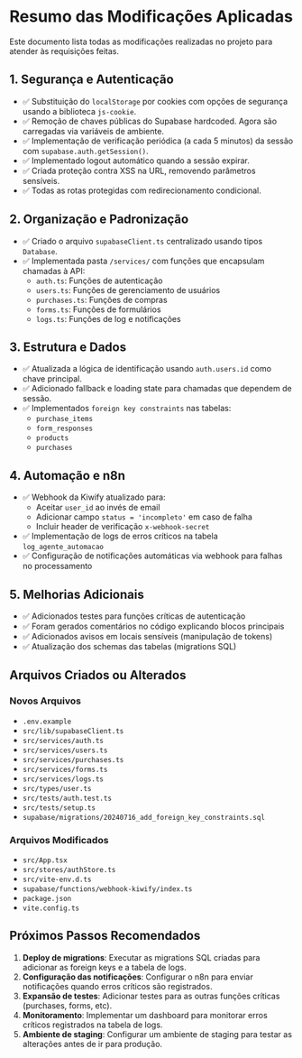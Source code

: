 # Resumo das Modificações Aplicadas

Este documento lista todas as modificações realizadas no projeto para atender às requisições feitas.

## 1. Segurança e Autenticação

- ✅ Substituição do `localStorage` por cookies com opções de segurança usando a biblioteca `js-cookie`.
- ✅ Remoção de chaves públicas do Supabase hardcoded. Agora são carregadas via variáveis de ambiente.
- ✅ Implementação de verificação periódica (a cada 5 minutos) da sessão com `supabase.auth.getSession()`.
- ✅ Implementado logout automático quando a sessão expirar.
- ✅ Criada proteção contra XSS na URL, removendo parâmetros sensíveis.
- ✅ Todas as rotas protegidas com redirecionamento condicional.

## 2. Organização e Padronização

- ✅ Criado o arquivo `supabaseClient.ts` centralizado usando tipos `Database`.
- ✅ Implementada pasta `/services/` com funções que encapsulam chamadas à API:
  - `auth.ts`: Funções de autenticação
  - `users.ts`: Funções de gerenciamento de usuários
  - `purchases.ts`: Funções de compras
  - `forms.ts`: Funções de formulários
  - `logs.ts`: Funções de log e notificações

## 3. Estrutura e Dados

- ✅ Atualizada a lógica de identificação usando `auth.users.id` como chave principal.
- ✅ Adicionado fallback e loading state para chamadas que dependem de sessão.
- ✅ Implementados `foreign key constraints` nas tabelas:
  - `purchase_items`
  - `form_responses`
  - `products`
  - `purchases`

## 4. Automação e n8n

- ✅ Webhook da Kiwify atualizado para:
  - Aceitar `user_id` ao invés de email
  - Adicionar campo `status = 'incompleto'` em caso de falha
  - Incluir header de verificação `x-webhook-secret`
- ✅ Implementação de logs de erros críticos na tabela `log_agente_automacao`
- ✅ Configuração de notificações automáticas via webhook para falhas no processamento

## 5. Melhorias Adicionais

- ✅ Adicionados testes para funções críticas de autenticação
- ✅ Foram gerados comentários no código explicando blocos principais
- ✅ Adicionados avisos em locais sensíveis (manipulação de tokens)
- ✅ Atualização dos schemas das tabelas (migrations SQL)

## Arquivos Criados ou Alterados

### Novos Arquivos
- `.env.example`
- `src/lib/supabaseClient.ts`
- `src/services/auth.ts`
- `src/services/users.ts`
- `src/services/purchases.ts`
- `src/services/forms.ts`
- `src/services/logs.ts`
- `src/types/user.ts`
- `src/tests/auth.test.ts`
- `src/tests/setup.ts`
- `supabase/migrations/20240716_add_foreign_key_constraints.sql`

### Arquivos Modificados
- `src/App.tsx`
- `src/stores/authStore.ts`
- `src/vite-env.d.ts`
- `supabase/functions/webhook-kiwify/index.ts`
- `package.json`
- `vite.config.ts`

## Próximos Passos Recomendados

1. **Deploy de migrations**: Executar as migrations SQL criadas para adicionar as foreign keys e a tabela de logs.
2. **Configuração das notificações**: Configurar o n8n para enviar notificações quando erros críticos são registrados.
3. **Expansão de testes**: Adicionar testes para as outras funções críticas (purchases, forms, etc).
4. **Monitoramento**: Implementar um dashboard para monitorar erros críticos registrados na tabela de logs.
5. **Ambiente de staging**: Configurar um ambiente de staging para testar as alterações antes de ir para produção. 